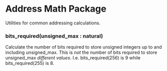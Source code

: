 # Address Math Package
Utilities for common addressing calculations.

### bits_required(unsigned_max : natural)
Calculate the number of bits required to store unsigned integers up to and including unsigned_max. This is *not* the number of bits required to store unsigned_max *different values*. I.e. bits_required(256) is 9 while bits_required(255) is 8.

